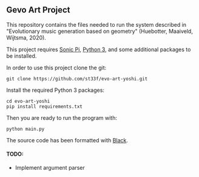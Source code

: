 ## Gevo Art Project

This repository contains the files needed to run the system described in "Evolutionary music generation based on geometry" (Huebotter, Maaiveld, Wijtsma, 2020).

This project requires [Sonic Pi](https://sonic-pi.net/), [Python 3](https://www.python.org/), and some additional packages to be installed.

In order to use this project clone the git:

```
git clone https://github.com/st33f/evo-art-yoshi.git
```

Install the required Python 3 packages:

```
cd evo-art-yoshi
pip install requirements.txt
```

Then you are ready to run the program with:

```
python main.py
```

The source code has been formatted with [Black](https://github.com/psf/black).

#### TODO:

+ Implement argument parser

